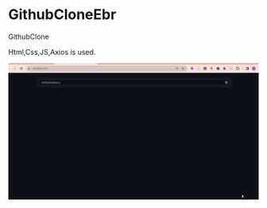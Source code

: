 # GithubCloneEbr

<p>GithubClone</p>

<p>Html,Css,JS,Axios is used.</p>

![](./GithubCloneEbr.gif)
 